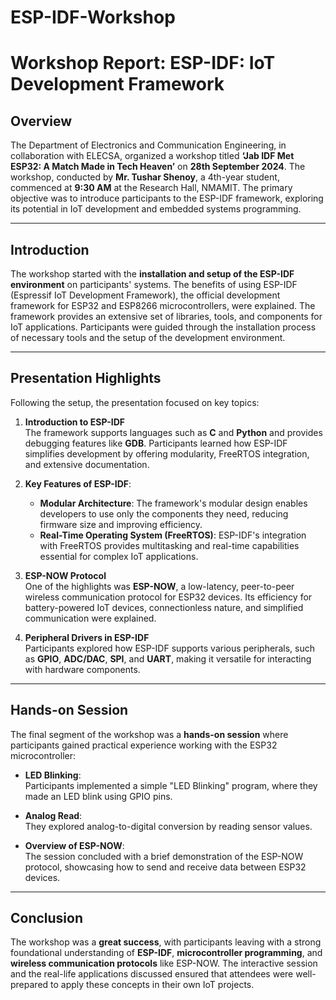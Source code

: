 # ESP-IDF-Workshop
# Workshop Report: ESP-IDF: IoT Development Framework

## Overview
The Department of Electronics and Communication Engineering, in collaboration with ELECSA, organized a workshop titled **‘Jab IDF Met ESP32: A Match Made in Tech Heaven’** on **28th September 2024**. The workshop, conducted by **Mr. Tushar Shenoy**, a 4th-year student, commenced at **9:30 AM** at the Research Hall, NMAMIT. The primary objective was to introduce participants to the ESP-IDF framework, exploring its potential in IoT development and embedded systems programming.

---

## Introduction
The workshop started with the **installation and setup of the ESP-IDF environment** on participants' systems. The benefits of using ESP-IDF (Espressif IoT Development Framework), the official development framework for ESP32 and ESP8266 microcontrollers, were explained. The framework provides an extensive set of libraries, tools, and components for IoT applications. Participants were guided through the installation process of necessary tools and the setup of the development environment.

---

## Presentation Highlights
Following the setup, the presentation focused on key topics:

1. **Introduction to ESP-IDF**  
   The framework supports languages such as **C** and **Python** and provides debugging features like **GDB**. Participants learned how ESP-IDF simplifies development by offering modularity, FreeRTOS integration, and extensive documentation.

2. **Key Features of ESP-IDF**:
   - **Modular Architecture**: The framework's modular design enables developers to use only the components they need, reducing firmware size and improving efficiency.
   - **Real-Time Operating System (FreeRTOS)**: ESP-IDF's integration with FreeRTOS provides multitasking and real-time capabilities essential for complex IoT applications.

3. **ESP-NOW Protocol**  
   One of the highlights was **ESP-NOW**, a low-latency, peer-to-peer wireless communication protocol for ESP32 devices. Its efficiency for battery-powered IoT devices, connectionless nature, and simplified communication were explained.

4. **Peripheral Drivers in ESP-IDF**  
   Participants explored how ESP-IDF supports various peripherals, such as **GPIO**, **ADC/DAC**, **SPI**, and **UART**, making it versatile for interacting with hardware components.

---

## Hands-on Session
The final segment of the workshop was a **hands-on session** where participants gained practical experience working with the ESP32 microcontroller:

- **LED Blinking**:  
  Participants implemented a simple "LED Blinking" program, where they made an LED blink using GPIO pins.

- **Analog Read**:  
  They explored analog-to-digital conversion by reading sensor values.

- **Overview of ESP-NOW**:  
  The session concluded with a brief demonstration of the ESP-NOW protocol, showcasing how to send and receive data between ESP32 devices.

---

## Conclusion
The workshop was a **great success**, with participants leaving with a strong foundational understanding of **ESP-IDF**, **microcontroller programming**, and **wireless communication protocols** like ESP-NOW. The interactive session and the real-life applications discussed ensured that attendees were well-prepared to apply these concepts in their own IoT projects.

